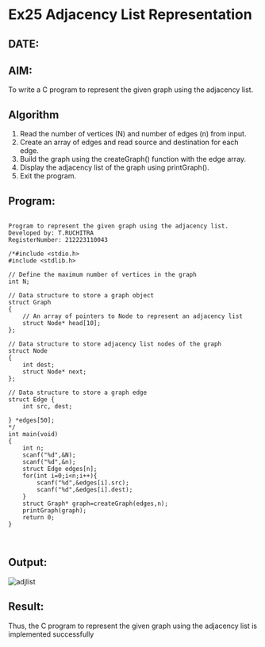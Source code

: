 # Ex25 Adjacency List Representation
## DATE:
## AIM:
To write a C program to represent the given graph using the adjacency list.

## Algorithm
1. Read the number of vertices (N) and number of edges (n) from input.
2. Create an array of edges and read source and destination for each edge.
3. Build the graph using the createGraph() function with the edge array.
4. Display the adjacency list of the graph using printGraph().
5. Exit the program.  

## Program:
```

Program to represent the given graph using the adjacency list.
Developed by: T.RUCHITRA
RegisterNumber: 212223110043

/*#include <stdio.h>
#include <stdlib.h>
 
// Define the maximum number of vertices in the graph
int N; 
 
// Data structure to store a graph object
struct Graph
{
    // An array of pointers to Node to represent an adjacency list
    struct Node* head[10];
};
 
// Data structure to store adjacency list nodes of the graph
struct Node
{
    int dest;
    struct Node* next;
};
 
// Data structure to store a graph edge
struct Edge {
    int src, dest;
   
} *edges[50];
*/
int main(void)
{   
    int n;
    scanf("%d",&N);
    scanf("%d",&n);
    struct Edge edges[n];
    for(int i=0;i<n;i++){
        scanf("%d",&edges[i].src);
        scanf("%d",&edges[i].dest);
    }
    struct Graph* graph=createGraph(edges,n);
    printGraph(graph);
    return 0;
}



```

## Output:
![adjlist](https://github.com/user-attachments/assets/bacea2bb-82d9-4477-900c-609e9d035e03)


## Result:
Thus, the C program to represent the given graph using the adjacency list is implemented successfully
